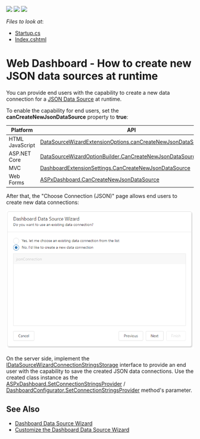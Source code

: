 <!-- default badges list -->
![](https://img.shields.io/endpoint?url=https://codecentral.devexpress.com/api/v1/VersionRange/217485549/19.2.3%2B)
[![](https://img.shields.io/badge/Open_in_DevExpress_Support_Center-FF7200?style=flat-square&logo=DevExpress&logoColor=white)](https://supportcenter.devexpress.com/ticket/details/T827714)
[![](https://img.shields.io/badge/📖_How_to_use_DevExpress_Examples-e9f6fc?style=flat-square)](https://docs.devexpress.com/GeneralInformation/403183)
<!-- default badges end -->
<!-- default file list -->
*Files to look at*:
* [Startup.cs](./CS/AspNetCoreDashboard2.2/Startup.cs)
* [Index.cshtml](./CS/AspNetCoreDashboard2.2/Pages/Index.cshtml)
<!-- default file list end -->

# Web Dashboard - How to create new JSON data sources at runtime

You can provide end users with the capability to create a new data connection for a [JSON Data Source](https://docs.devexpress.com/Dashboard/DevExpress.DashboardCommon.DashboardJsonDataSource) at runtime.

To enable the capability for end users, set the **canCreateNewJsonDataSource** property to **true**:

Platform | API
-----|------
 HTML JavaScript | [DataSourceWizardExtensionOptions.canCreateNewJsonDataSource](https://docs.devexpress.com/Dashboard/js-DevExpress.Dashboard.Designer.DataSourceWizardExtensionOptions#js_DevExpress_Dashboard_Designer_DataSourceWizardExtensionOptions_canCreateNewJsonDataSource)
 ASP.NET Core | [DataSourceWizardOptionBuilder.CanCreateNewJsonDataSource(Boolean)](https://docs.devexpress.com/Dashboard/DevExpress.DashboardAspNetCore.DataSourceWizardOptionBuilder.CanCreateNewJsonDataSource(System.Boolean))
 MVC | [DashboardExtensionSettings.CanCreateNewJsonDataSource](https://docs.devexpress.com/Dashboard/DevExpress.DashboardWeb.Mvc.DashboardExtensionSettings.CanCreateNewJsonDataSource) 
 Web Forms | [ASPxDashboard.CanCreateNewJsonDataSource](https://docs.devexpress.com/Dashboard/DevExpress.DashboardWeb.ASPxDashboard.CanCreateNewJsonDataSource) 

After that, the "Choose Connection (JSON)" page allows end users to create new data connections:

![Can create new data connections](img.png)

On the server side, implement the [IDataSourceWizardConnectionStringsStorage](https://docs.devexpress.com/Dashboard/DevExpress.DashboardWeb.IDataSourceWizardConnectionStringsStorage) interface to provide an end user with the capability to save the created JSON data connections. Use the created class instance as the [ASPxDashboard.SetConnectionStringsProvider](https://docs.devexpress.com/Dashboard/DevExpress.DashboardWeb.ASPxDashboard.SetConnectionStringsProvider(DevExpress.DashboardWeb.IDataSourceWizardConnectionStringsStorage)) / [DashboardConfigurator.SetConnectionStringsProvider](https://docs.devexpress.com/Dashboard/DevExpress.DashboardWeb.DashboardConfigurator.SetConnectionStringsProvider(DevExpress.DashboardWeb.IDataSourceWizardConnectionStringsStorage)) method's parameter.

## See Also
- [Dashboard Data Source Wizard](https://docs.devexpress.com/Dashboard/117680/)
- [Customize the Dashboard Data Source Wizard](https://docs.devexpress.com/Dashboard/401330/)
